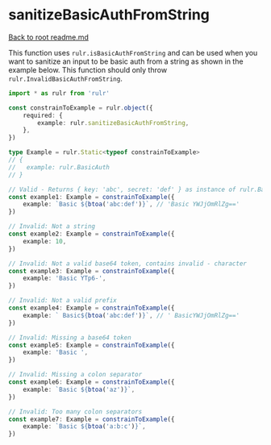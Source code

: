 # sanitizeBasicAuthFromString

[Back to root readme.md](../../../readme.md)

This function uses `rulr.isBasicAuthFromString` and can be used when you want to sanitize an input to be basic auth from a string as shown in the example below. This function should only throw `rulr.InvalidBasicAuthFromString`.

```ts
import * as rulr from 'rulr'

const constrainToExample = rulr.object({
	required: {
		example: rulr.sanitizeBasicAuthFromString,
	},
})

type Example = rulr.Static<typeof constrainToExample>
// {
//   example: rulr.BasicAuth
// }

// Valid - Returns { key: 'abc', secret: 'def' } as instance of rulr.BasicAuth
const example1: Example = constrainToExample({
	example: `Basic ${btoa('abc:def')}`, // 'Basic YWJjOmRlZg=='
})

// Invalid: Not a string
const example2: Example = constrainToExample({
	example: 10,
})

// Invalid: Not a valid base64 token, contains invalid - character
const example3: Example = constrainToExample({
	example: 'Basic YTp6-',
})

// Invalid: Not a valid prefix
const example4: Example = constrainToExample({
	example: ` Basic${btoa('abc:def')}`, // ' BasicYWJjOmRlZg=='
})

// Invalid: Missing a base64 token
const example5: Example = constrainToExample({
	example: 'Basic ',
})

// Invalid: Missing a colon separator
const example6: Example = constrainToExample({
	example: `Basic ${btoa('az')}`,
})

// Invalid: Too many colon separators
const example7: Example = constrainToExample({
	example: `Basic ${btoa('a:b:c')}`,
})
```
